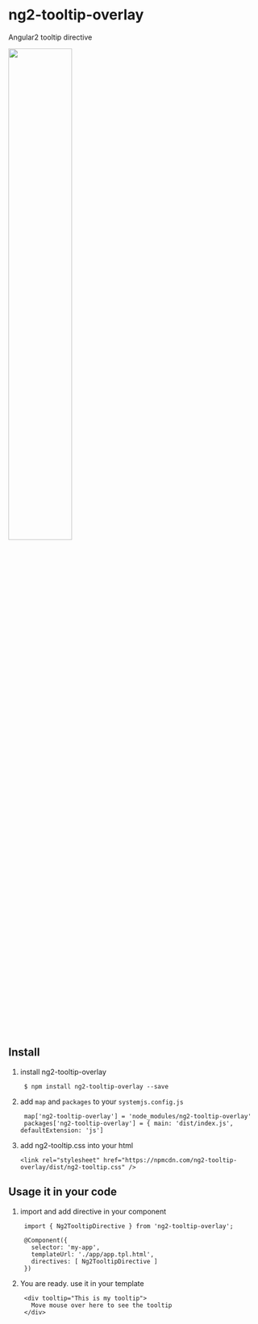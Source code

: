 # ng2-tooltip-overlay
Angular2 tooltip directive

<a href="https://plnkr.co/edit/qmmUxn?p=preview">
  <img src="http://i.imgur.com/ezWv5Jw.png" width="50% border="1" />
</a>

## Install

1. install ng2-tooltip-overlay

        $ npm install ng2-tooltip-overlay --save

2. add `map` and `packages` to your `systemjs.config.js`

        map['ng2-tooltip-overlay'] = 'node_modules/ng2-tooltip-overlay'
        packages['ng2-tooltip-overlay'] = { main: 'dist/index.js', defaultExtension: 'js']

3.  add ng2-tooltip.css into your html

        <link rel="stylesheet" href="https://npmcdn.com/ng2-tooltip-overlay/dist/ng2-tooltip.css" />

## Usage it in your code

1. import and add directive in your component

        import { Ng2TooltipDirective } from 'ng2-tooltip-overlay';

        @Component({
          selector: 'my-app',
          templateUrl: './app/app.tpl.html',
          directives: [ Ng2TooltipDirective ]
        })


2. You are ready. use it in your template

        <div tooltip="This is my tooltip">
          Move mouse over here to see the tooltip
        </div>

